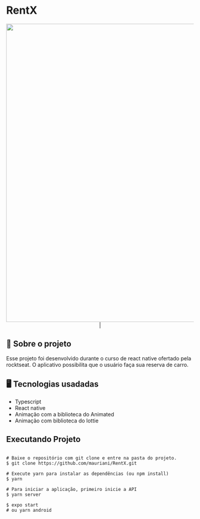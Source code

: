 # RentX

<div align="center">
  <img src="https://user-images.githubusercontent.com/32397288/149638543-158d1b72-e7ac-4996-9403-c84386212484.PNG" width="800"> | 
</div>

## 🚀 Sobre o projeto

Esse projeto foi desenvolvido durante o curso de react native ofertado pela rocktseat. O aplicativo possibilita que o usuário faça sua reserva de carro.

## 🖥️ Tecnologias usadadas

- Typescript
- React native
- Animação com a biblioteca do Animated
- Animação com biblioteca do lottie

## Executando Projeto

```

# Baixe o repositório com git clone e entre na pasta do projeto.
$ git clone https://github.com/mauriani/RentX.git

# Execute yarn para instalar as dependências (ou npm install)
$ yarn

# Para iniciar a aplicação, primeiro inicie a API
$ yarn server

$ expo start
# ou yarn android
```
